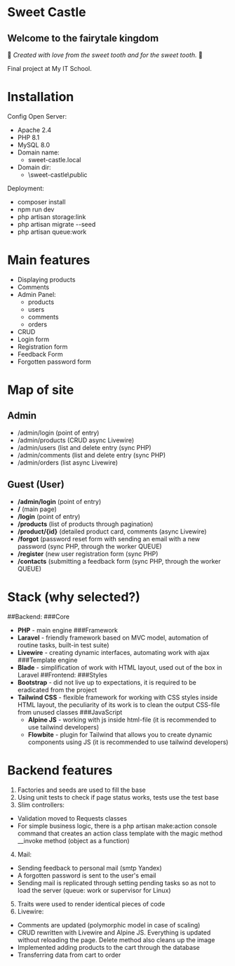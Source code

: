 # Sweet Castle
## Welcome to the fairytale kingdom

:candy: *Created with love from the sweet tooth and for the sweet tooth.* :candy:

Final project at My IT School.

# Installation

Config Open Server:
- Apache 2.4
- PHP 8.1
- MySQL 8.0
- Domain name:
  - sweet-castle.local
- Domain dir:
  - \sweet-castle\public

Deployment:
- composer install
- npm run dev
- php artisan storage:link
- php artisan migrate --seed
- php artisan queue:work

# Main features
- Displaying products
- Comments
- Admin Panel:
  - products
  - users
  - comments
  - orders
- CRUD
- Login form
- Registration form
- Feedback Form
- Forgotten password form


# Map of site

## Admin
- /admin/login (point of entry)
- /admin/products (CRUD async Livewire)
- /admin/users (list and delete entry (sync PHP)
- /admin/comments (list and delete entry (sync PHP)
- /admin/orders (list async Livewire)

## Guest (User)
- **/admin/login** (point of entry)
- **/** (main page)
- **/login** (point of entry)
- **/products** (list of products through pagination)
- **/product/{id}** (detailed product card, comments (async Livewire)
- **/forgot** (password reset form with sending an email with a new password (sync PHP, through the worker QUEUE)
-  **/register** (new user registration form (sync PHP)
-  **/contacts** (submitting a feedback form (sync PHP, through the worker QUEUE)


# Stack (why selected?)
##Backend:
###Core
- **PHP** - main engine
###Framework
- **Laravel** - friendly framework based on MVC model, automation of routine tasks, built-in test suite)
- **Livewire** - creating dynamic interfaces, automating work with ajax
###Template engine
- **Blade** - simplification of work with HTML layout, used out of the box in Laravel
##Frontend:
###Styles
- **Bootstrap** - did not live up to expectations, it is required to be eradicated from the project
- **Tailwind CSS** - flexible framework for working with CSS styles inside HTML layout, the peculiarity of its work is to clean the output CSS-file from unused classes
###JavaScript
  - **Alpine JS** - working with js inside html-file (it is recommended to use tailwind developers)
  - **Flowbite** - plugin for Tailwind that allows you to create dynamic components using JS (it is recommended to use tailwind developers)
    

# Backend features
1. Factories and seeds are used to fill the base
2. Using unit tests to check if page status works, tests use the test base
3. Slim controllers:
- Validation moved to Requests classes
- For simple business logic, there is a php artisan make:action console command that creates an action class template with the magic method __invoke method (object as a function)
4. Mail:
- Sending feedback to personal mail (smtp Yandex)
- A forgotten password is sent to the user's email
- Sending mail is replicated through setting pending tasks so as not to load the server (queue: work or supervisor for Linux)
5. Traits were used to render identical pieces of code
6. Livewire:
- Comments are updated (polymorphic model in case of scaling)
- CRUD rewritten with Livewire and Alpine JS. Everything is updated without reloading the page. Delete method also cleans up the image
- Implemented adding products to the cart through the database
- Transferring data from cart to order

